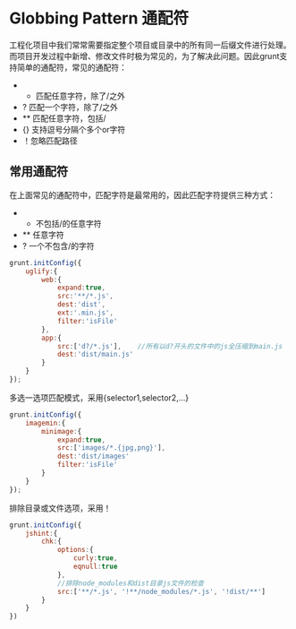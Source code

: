 # Globbing Pattern 通配符

工程化项目中我们常常需要指定整个项目或目录中的所有同一后缀文件进行处理。而项目开发过程中新增、修改文件时极为常见的，为了解决此问题。因此grunt支持简单的通配符，常见的通配符：
+ * 匹配任意字符，除了/之外
+ ? 匹配一个字符，除了/之外
+ ** 匹配任意字符，包括/
+ {} 支持逗号分隔个多个or字符
+ ！忽略匹配路径

## 常用通配符

在上面常见的通配符中，匹配字符是最常用的，因此匹配字符提供三种方式：
+ * 不包括/的任意字符
+ ** 任意字符
+ ? 一个不包含/的字符

```javascript
grunt.initConfig({
	uglify:{
		web:{
			expand:true,
			src:'**/*.js',
			dest:'dist',
			ext:'.min.js',
			filter:'isFile'
		},
		app:{
			src:['d?/*.js'],	//所有以d?开头的文件中的js全压缩到main.js
			dest:'dist/main.js'
		}
	}
});


```	

多选一选项匹配模式，采用{selector1,selector2,...}

```javascript
grunt.initConfig({
	imagemin:{
		minimage:{
			expand:true,
			src:['images/*.{jpg,png}'],
			dest:'dist/images'
			filter:'isFile'
		}
	}
});
```


排除目录或文件选项，采用！

```javascript
grunt.initConfig({
	jshint:{
		chk:{
			options:{
				curly:true,
				eqnull:true
			},
			//排除node_modules和dist目录js文件的检查
			src:['**/*.js', '!**/node_modules/*.js', '!dist/**']
		}
	}		
})
```

